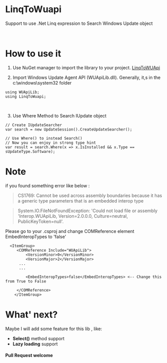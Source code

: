 # LinqToWuapi

Support to use .Net Linq expression to Search Windows Update object

<br/>

# How to use it

1. Use NuGet manager to import the library to your project. [LinqToWUApi](https://www.nuget.org/packages/LinqToWUApi)

2. Import Windows Update Agent API (WUApiLib.dll).
   Generally, it,s in the c:\windows\system32 folder
```
using WUApiLib;
using LinqToWuapi;
```

<br>

3. Use Where Method to Search IUpdate object
```
// Create IUpdateSearcher 
var search = new UpdateSession().CreateUpdateSearcher();

// Use Where() to instead Search()
// Now you can enjoy in strong type hint
var result = search.Where(x => x.IsInstalled && x.Type == sUpdateType.Software);
```


# Note 
if you found something error like below :

> CS1769: Cannot be used across assembly boundaries because it has a generic type parameters that is an embedded interop type

> System.IO.FileNotFoundException: 'Could not load file or assembly 'Interop.WUApiLib, Version=2.0.0.0, Culture=neutral, PublicKeyToken=null'.

Please go to your .csproj and change COMReference element EmbedInteropTypes to 'false'
 ```
   <ItemGroup>
	  <COMReference Include="WUApiLib">
		  <VersionMinor>0</VersionMinor>
		  <VersionMajor>2</VersionMajor>
       ...
       ...
      
		  <EmbedInteropTypes>false</EmbedInteropTypes> <-- Change this from True to False
      
	  </COMReference>
	 </ItemGroup>
  ```
  
 # What' next?
 Maybe I will add some feature for this lib , like:
 - **Select()** method support
 - **Lazy loading** support

 #### Pull Request welcome 
 
